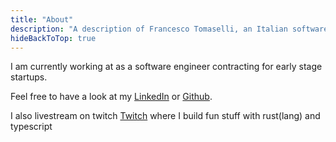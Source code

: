 ```yaml
---
title: "About"
description: "A description of Francesco Tomaselli, an Italian software engineer."
hideBackToTop: true
---
```


I am currently working at as a software engineer contracting for early stage startups.

Feel free to have a look at my 
[LinkedIn](https://www.linkedin.com/in/aniebiet-robert-728426134/) 
or [Github](https://github.com/aniebietudoh).

I also livestream on twitch 
[Twitch](https://www.twitch.tv/revealtheweb/about) 
where I build fun stuff with rust(lang) and typescript
